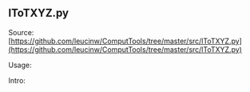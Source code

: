 ## lToTXYZ.py

Source: [https://github.com/leucinw/ComputTools/tree/master/src/lToTXYZ.py](https://github.com/leucinw/ComputTools/tree/master/src/lToTXYZ.py)

Usage:

Intro:

